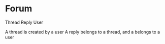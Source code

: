 # Forum

Thread 
Reply 
User

A thread is created by a user
A reply belongs to a thread, and a belongs to a user 

